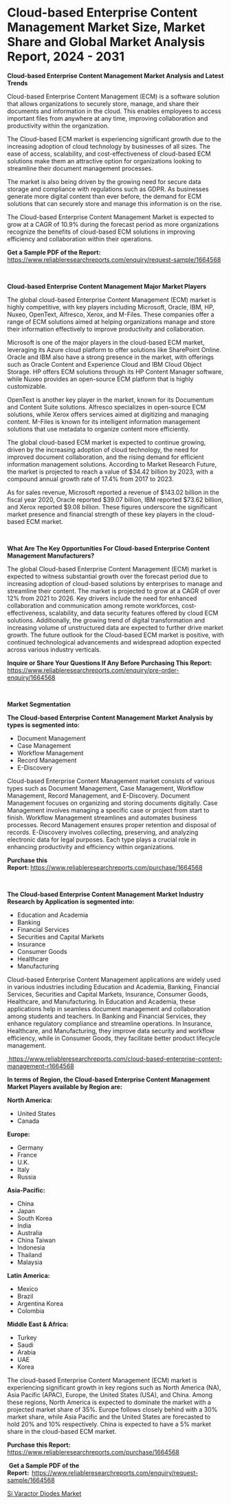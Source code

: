 <p><h1>Cloud-based Enterprise Content Management Market Size, Market Share and Global Market Analysis Report, 2024 - 2031</h1></p><p><strong>Cloud-based Enterprise Content Management Market Analysis and Latest Trends</strong></p>
<p><p>Cloud-based Enterprise Content Management (ECM) is a software solution that allows organizations to securely store, manage, and share their documents and information in the cloud. This enables employees to access important files from anywhere at any time, improving collaboration and productivity within the organization.</p><p>The Cloud-based ECM market is experiencing significant growth due to the increasing adoption of cloud technology by businesses of all sizes. The ease of access, scalability, and cost-effectiveness of cloud-based ECM solutions make them an attractive option for organizations looking to streamline their document management processes.</p><p>The market is also being driven by the growing need for secure data storage and compliance with regulations such as GDPR. As businesses generate more digital content than ever before, the demand for ECM solutions that can securely store and manage this information is on the rise.</p><p>The Cloud-based Enterprise Content Management Market is expected to grow at a CAGR of 10.9% during the forecast period as more organizations recognize the benefits of cloud-based ECM solutions in improving efficiency and collaboration within their operations.</p></p>
<p><strong>Get a Sample PDF of the Report:&nbsp;</strong> <a href="https://www.reliableresearchreports.com/enquiry/request-sample/1664568">https://www.reliableresearchreports.com/enquiry/request-sample/1664568</a></p>
<p>&nbsp;</p>
<p><strong>Cloud-based Enterprise Content Management Major Market Players</strong></p>
<p><p>The global cloud-based Enterprise Content Management (ECM) market is highly competitive, with key players including Microsoft, Oracle, IBM, HP, Nuxeo, OpenText, Alfresco, Xerox, and M-Files. These companies offer a range of ECM solutions aimed at helping organizations manage and store their information effectively to improve productivity and collaboration.</p><p>Microsoft is one of the major players in the cloud-based ECM market, leveraging its Azure cloud platform to offer solutions like SharePoint Online. Oracle and IBM also have a strong presence in the market, with offerings such as Oracle Content and Experience Cloud and IBM Cloud Object Storage. HP offers ECM solutions through its HP Content Manager software, while Nuxeo provides an open-source ECM platform that is highly customizable.</p><p>OpenText is another key player in the market, known for its Documentum and Content Suite solutions. Alfresco specializes in open-source ECM solutions, while Xerox offers services aimed at digitizing and managing content. M-Files is known for its intelligent information management solutions that use metadata to organize content more efficiently.</p><p>The global cloud-based ECM market is expected to continue growing, driven by the increasing adoption of cloud technology, the need for improved document collaboration, and the rising demand for efficient information management solutions. According to Market Research Future, the market is projected to reach a value of $34.42 billion by 2023, with a compound annual growth rate of 17.4% from 2017 to 2023.</p><p>As for sales revenue, Microsoft reported a revenue of $143.02 billion in the fiscal year 2020, Oracle reported $39.07 billion, IBM reported $73.62 billion, and Xerox reported $9.08 billion. These figures underscore the significant market presence and financial strength of these key players in the cloud-based ECM market.</p></p>
<p>&nbsp;</p>
<p><strong>What Are The Key Opportunities For Cloud-based Enterprise Content Management Manufacturers?</strong></p>
<p><p>The global Cloud-based Enterprise Content Management (ECM) market is expected to witness substantial growth over the forecast period due to increasing adoption of cloud-based solutions by enterprises to manage and streamline their content. The market is projected to grow at a CAGR of over 12% from 2021 to 2026. Key drivers include the need for enhanced collaboration and communication among remote workforces, cost-effectiveness, scalability, and data security features offered by cloud ECM solutions. Additionally, the growing trend of digital transformation and increasing volume of unstructured data are expected to further drive market growth. The future outlook for the Cloud-based ECM market is positive, with continued technological advancements and widespread adoption expected across various industry verticals.</p></p>
<p><strong>Inquire or Share Your Questions If Any Before Purchasing This Report:</strong> <a href="https://www.reliableresearchreports.com/enquiry/pre-order-enquiry/1664568">https://www.reliableresearchreports.com/enquiry/pre-order-enquiry/1664568</a></p>
<p>&nbsp;</p>
<p><strong>Market Segmentation</strong></p>
<p><strong>The Cloud-based Enterprise Content Management Market Analysis by types is segmented into:</strong></p>
<p><ul><li>Document Management</li><li>Case Management</li><li>Workflow Management</li><li>Record Management</li><li>E-Discovery</li></ul></p>
<p><p>Cloud-based Enterprise Content Management market consists of various types such as Document Management, Case Management, Workflow Management, Record Management, and E-Discovery. Document Management focuses on organizing and storing documents digitally. Case Management involves managing a specific case or project from start to finish. Workflow Management streamlines and automates business processes. Record Management ensures proper retention and disposal of records. E-Discovery involves collecting, preserving, and analyzing electronic data for legal purposes. Each type plays a crucial role in enhancing productivity and efficiency within organizations.</p></p>
<p><strong>Purchase this Report:&nbsp;</strong><a href="https://www.reliableresearchreports.com/purchase/1664568">https://www.reliableresearchreports.com/purchase/1664568</a></p>
<p>&nbsp;</p>
<p><strong>The Cloud-based Enterprise Content Management Market Industry Research by Application is segmented into:</strong></p>
<p><ul><li>Education and Academia</li><li>Banking</li><li>Financial Services</li><li>Securities and Capital Markets</li><li>Insurance</li><li>Consumer Goods</li><li>Healthcare</li><li>Manufacturing</li></ul></p>
<p><p>Cloud-based Enterprise Content Management applications are widely used in various industries including Education and Academia, Banking, Financial Services, Securities and Capital Markets, Insurance, Consumer Goods, Healthcare, and Manufacturing. In Education and Academia, these applications help in seamless document management and collaboration among students and teachers. In Banking and Financial Services, they enhance regulatory compliance and streamline operations. In Insurance, Healthcare, and Manufacturing, they improve data security and workflow efficiency, while in Consumer Goods, they facilitate better product lifecycle management.</p></p>
<p><a href="https://www.reliableresearchreports.com/cloud-based-enterprise-content-management-r1664568">&nbsp;https://www.reliableresearchreports.com/cloud-based-enterprise-content-management-r1664568</a></p>
<p><strong>In terms of Region, the Cloud-based Enterprise Content Management Market Players available by Region are:</strong></p>
<p>
    <p> <strong> North America: </strong>
        <ul>
            <li>United States</li>
            <li>Canada</li>
        </ul>
        </p> 
    <p> <strong> Europe: </strong>
        <ul>
            <li>Germany</li>
            <li>France</li>
            <li>U.K.</li>
            <li>Italy</li>
            <li>Russia</li>
        </ul>
        </p> 
    <p> <strong> Asia-Pacific: </strong>
        <ul>
            <li>China</li>
            <li>Japan</li>
            <li>South Korea</li>
            <li>India</li>
            <li>Australia</li>
            <li>China Taiwan</li>
            <li>Indonesia</li>
            <li>Thailand</li>
            <li>Malaysia</li>
        </ul>
        </p> 
    <p> <strong> Latin America: </strong>
        <ul>
            <li>Mexico</li>
            <li>Brazil</li>
            <li>Argentina Korea</li>
            <li>Colombia</li>
        </ul>
        </p> 
    <p> <strong> Middle East & Africa: </strong>
        <ul>
            <li>Turkey</li>
            <li>Saudi</li>
            <li>Arabia</li>
            <li>UAE</li>
            <li>Korea</li>
        </ul>
    </p>
    </p>
<p><p>The cloud-based Enterprise Content Management (ECM) market is experiencing significant growth in key regions such as North America (NA), Asia Pacific (APAC), Europe, the United States (USA), and China. Among these regions, North America is expected to dominate the market with a projected market share of 35%. Europe follows closely behind with a 30% market share, while Asia Pacific and the United States are forecasted to hold 20% and 10% respectively. China is expected to have a 5% market share in the cloud-based ECM market.</p></p>
<p><strong>Purchase this Report: </strong><a href="https://www.reliableresearchreports.com/purchase/1664568">https://www.reliableresearchreports.com/purchase/1664568</a></p>
<p>&nbsp;<strong>Get a Sample PDF of the Report:&nbsp;&nbsp;</strong><a href="https://www.reliableresearchreports.com/enquiry/request-sample/1664568">https://www.reliableresearchreports.com/enquiry/request-sample/1664568</a></p>
<p><strong></strong></p>
<p><p><a href="https://github.com/evanppinks/Market-Research-Report-List-1/blob/main/si-varactor-diodes-market.md">Si Varactor Diodes Market</a></p></p>